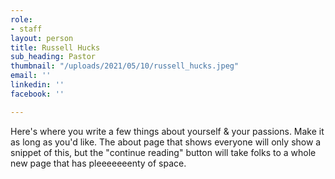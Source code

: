 ```yaml
---
role:
- staff
layout: person
title: Russell Hucks
sub_heading: Pastor
thumbnail: "/uploads/2021/05/10/russell_hucks.jpeg"
email: ''
linkedin: ''
facebook: ''

---
```

Here's where you write a few things about yourself & your passions. Make it as long as you'd like. The about page that shows everyone will only show a snippet of this, but the "continue reading" button will take folks to a whole new page that has pleeeeeeenty of space.